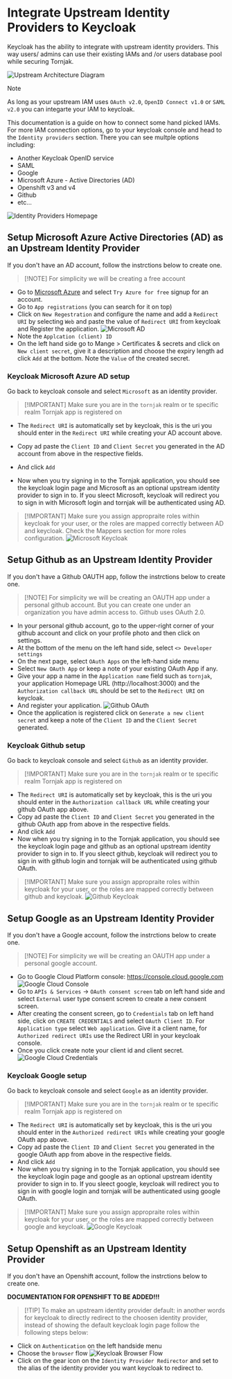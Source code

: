 # Integrate Upstream Identity Providers to Keycloak

Keycloak has the ability to integrate with upstream identity providers. This way users/ admins can use their existing IAMs and /or users database pool while securing Tornjak. 

![Upstream Architecture Diagram](diagrams/upstream-architecture-diagram.png)

> [!NOTE]
> As long as your upstream IAM uses `OAuth v2.0`, `OpenID Connect v1.0` or `SAML v2.0` you can integarte your IAM to keycloak. 

This documentation is a guide on how to connect some hand picked IAMs. For more IAM connection options, go to your keycloak console and head to the `Identity providers` section. There you can see multple options including: 

- Another Keycloak OpenID service
- SAML
- Google
- Microsoft Azure - Active Directories (AD)
- Openshift v3 and v4
- Github
- etc...

![Identity Providers Homepage](diagrams/identity-providers-homepage.png)

## Setup Microsoft Azure Active Directories (AD) as an Upstream Identity Provider
If you don't have an AD account, follow the instrctions below to create one. 
> [!NOTE] For simplicity we will be creating a free account
- Go to [Microsoft Azure](https://azure.microsoft.com/en-us/) and select `Try Azure for free` signup for an account. 
- Go to `App registrations` (you can search for it on top)
- Click on `New Regestration` and configure the name and add a `Redirect URI` by selecting `Web` and paste the value of `Redirect URI` from keycloak and Register the application. 
![Microsoft AD](diagrams/microsoft-azure.png)
- Note the `Applcation (client) ID`
- On the left hand side go to Mange > Certificates & secrets and click on `New client secret`, give it a description and choose the expiry length ad click `Add` at the bottom. Note the `Value` of the created secret. 

### Keycloak Microsoft Azure AD setup 
Go back to keycloak console and select `Microsoft` as an identity provider. 
> [!IMPORTANT] Make sure you are in the `tornjak` realm or te specific realm Tornjak app is registered on 
- The `Redirect URI` is automatically set by keycloak, this is the uri you should enter in the `Redirect URI` while creating your AD account above. 
- Copy ad paste the `Client ID` and `Client Secret` you generated in the AD account from above in the respective fields. 
- And click `Add`

- Now when you try signing in to the Tornjak application, you should see the keycloak login page and Microsoft as an optional upstream identity provider to sign in to. If you sleect Microsoft, keycloak will redirect you to sign in with Microsoft login and tornjak will be authenticated using AD. 
> [!IMPORTANT] Make sure you assign appropraite roles within keycloak for your user, or the roles are mapped correctly between AD and keycloak. Check the Mappers section for more roles configuration. 
![Microsoft Keycloak](diagrams/microsoft-keycloak.png)

## Setup Github as an Upstream Identity Provider
If you don't have a Github OAUTH app, follow the instrctions below to create one. 
> [!NOTE] For simplicity we will be creating an OAUTH app under a personal github account. But you can create one under an organization you have admin access to. Github uses OAuth 2.0.
- In your personal github account, go to the upper-right corner of your github account and click on your profile photo and then click on settings. 
- At the bottom of the menu on the left hand side, select `<> Developer settings`
- On the next page, select `OAuth Apps` on the left-hand side menu
- Select `New OAuth App` or keep a note of your existing OAuth App if any. 
- Give your app a name in the `Application name` field such as `tornjak`, your application Homepage URL (http://localhost:3000) and the `Authorization callback URL` should be set to the `Redirect URI` on keycloak. 
- And register your application. 
![Github OAuth](diagrams/github-oauth-app.png)
- Once the application is registered click on `Generate a new client secret` and keep a note of the `Client ID` and the `Client Secret` generated. 

### Keycloak Github setup 
Go back to keycloak console and select `Github` as an identity provider. 
> [!IMPORTANT] Make sure you are in the `tornjak` realm or te specific realm Tornjak app is registered on 
- The `Redirect URI` is automatically set by keycloak, this is the uri you should enter in the `Authorization callback URL` while creating your github OAuth app above. 
- Copy ad paste the `Client ID` and `Client Secret` you generated in the github OAuth app from above in the respective fields. 
- And click `Add`
- Now when you try signing in to the Tornjak application, you should see the keycloak login page and github as an optional upstream identity provider to sign in to. If you sleect github, keycloak will redirect you to sign in with github login and tornjak will be authenticated using github OAuth. 
> [!IMPORTANT] Make sure you assign appropraite roles within keycloak for your user, or the roles are mapped correctly between github and keycloak. 
![Github Keycloak](diagrams/github-keycloak.png)

## Setup Google as an Upstream Identity Provider
If you don't have a Google account, follow the instrctions below to create one. 
> [!NOTE] For simplicity we will be creating an OAUTH app under a personal google account.
- Go to Google Cloud Platform console: https://console.cloud.google.com
![Google Cloud Console](diagrams/google-cloud-console.png)
- Go to `APIs & Services` -> `OAuth consent screen` tab on left hand side and select `External` user type consent screen to create a new consent screen. 
- After creating the consent screen, go to `Credentials` tab on left hand side, click on `CREATE CREDENTIALS` and select `OAuth Client ID`. For `Application type` select `Web application`. Give it a client name, for `Authorized redirect URIs` use the Redirect URI in your keycloak console. 
- Once you click create note your client id and client secret. 
![Google Cloud Credentials](diagrams/google-cloud-credentials.png)

### Keycloak Google setup 
Go back to keycloak console and select `Google` as an identity provider. 
> [!IMPORTANT] Make sure you are in the `tornjak` realm or te specific realm Tornjak app is registered on 
- The `Redirect URI` is automatically set by keycloak, this is the uri you should enter in the `Authorized redirect URIs` while creating your google OAuth app above. 
- Copy ad paste the `Client ID` and `Client Secret` you generated in the google OAuth app from above in the respective fields. 
- And click `Add`
- Now when you try signing in to the Tornjak application, you should see the keycloak login page and google as an optional upstream identity provider to sign in to. If you sleect google, keycloak will redirect you to sign in with google login and tornjak will be authenticated using google OAuth. 
> [!IMPORTANT] Make sure you assign appropraite roles within keycloak for your user, or the roles are mapped correctly between google and keycloak. 
![Google Keycloak](diagrams/google-keycloak.png)

## Setup Openshift as an Upstream Identity Provider
If you don't have an Openshift account, follow the instrctions below to create one. 

****DOCUMENTATION FOR OPENSHIFT TO BE ADDED!!!****
> [!TIP] To make an upstream identity provider default: in another words for keycloak to directly redirect to the choosen identity provider, instead of showing the default keycloak login page follow the following steps below:
- Click on `Authentication` on the left handside menu
- Choose the `browser` flow
![Keycloak Browser Flow](diagrams/browser-flow.png)
- Click on the gear icon on the `Identity Provider Redirector` and set to the alias of the identity provider you want keycloak to redirect to. 